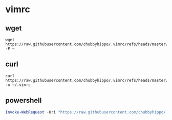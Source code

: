 # vimrc
## wget
```shell
wget https://raw.githubusercontent.com/chubbyhippo/.vimrc/refs/heads/master/.vimrc -P ~
```
## curl
```shell
curl https://raw.githubusercontent.com/chubbyhippo/.vimrc/refs/heads/master/.vimrc -o ~/.vimrc
```
## powershell
```powershell
Invoke-WebRequest -Uri "https://raw.githubusercontent.com/chubbyhippo/.vimrc/refs/heads/master/.vimrc" -OutFile "$Home\.vimrc"
```
